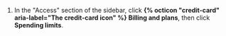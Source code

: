 1. In the "Access" section of the sidebar, click **{% octicon "credit-card" aria-label="The credit-card icon" %} Billing and plans**, then click **Spending limits**.
